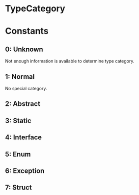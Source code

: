 # TypeCategory

# Constants

## 0: Unknown

Not enough information is available to determine type category.  

## 1: Normal

No special category.  

## 2: Abstract

## 3: Static

## 4: Interface

## 5: Enum

## 6: Exception

## 7: Struct

